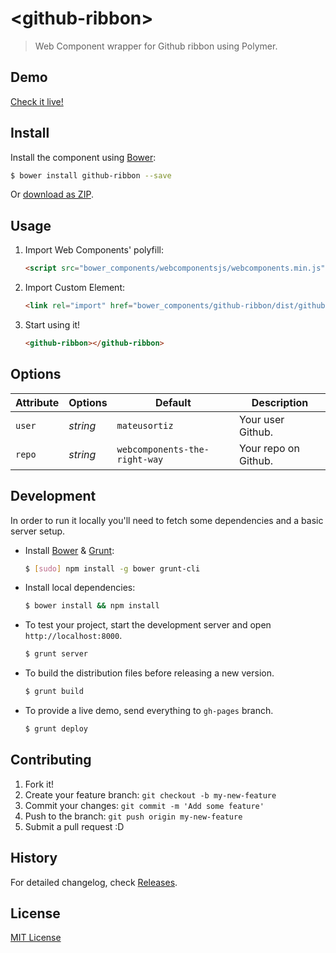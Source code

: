 # &lt;github-ribbon&gt;

> Web Component wrapper for Github ribbon using Polymer.

## Demo

[Check it live!](http://mateusortiz.github.io/github-ribbon)

## Install

Install the component using [Bower](http://bower.io/):

```sh
$ bower install github-ribbon --save
```

Or [download as ZIP](https://github.com/mateusortiz/github-ribbon/archive/master.zip).

## Usage

1. Import Web Components' polyfill:

    ```html
    <script src="bower_components/webcomponentsjs/webcomponents.min.js"></script>
    ```

2. Import Custom Element:

    ```html
    <link rel="import" href="bower_components/github-ribbon/dist/github-ribbon.html">
    ```

3. Start using it!

    ```html
    <github-ribbon></github-ribbon>
    ```

## Options

Attribute     | Options     | Default      | Description
---           | ---         | ---          | ---
`user`         | *string*    | `mateusortiz`        | Your user Github.
`repo`         | *string*    | `webcomponents-the-right-way`        | Your repo on Github.

## Development

In order to run it locally you'll need to fetch some dependencies and a basic server setup.

* Install [Bower](http://bower.io/) & [Grunt](http://gruntjs.com/):

    ```sh
    $ [sudo] npm install -g bower grunt-cli
    ```

* Install local dependencies:

    ```sh
    $ bower install && npm install
    ```

* To test your project, start the development server and open `http://localhost:8000`.

    ```sh
    $ grunt server
    ```

* To build the distribution files before releasing a new version.

    ```sh
    $ grunt build
    ```

* To provide a live demo, send everything to `gh-pages` branch.

    ```sh
    $ grunt deploy
    ```

## Contributing

1. Fork it!
2. Create your feature branch: `git checkout -b my-new-feature`
3. Commit your changes: `git commit -m 'Add some feature'`
4. Push to the branch: `git push origin my-new-feature`
5. Submit a pull request :D

## History

For detailed changelog, check [Releases](https://github.com/mateusortiz/github-ribbon/releases).

## License

[MIT License](http://opensource.org/licenses/MIT)
